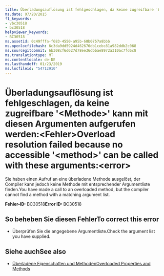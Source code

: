 ```yaml
---
title: Überladungsauflösung ist fehlgeschlagen, da keine zugreifbare '&lt;Methode&gt;' kann mit diesen Argumenten aufgerufen werden:&lt;Fehler&gt;
ms.date: 07/20/2015
f1_keywords:
- vbc30518
- bc30518
helpviewer_keywords:
- BC30518
ms.assetid: 0c49fffa-f683-4550-a95b-68b0757a8bbb
ms.openlocfilehash: 6c3da9dd5924d462676db1cebc81a982ddb2c068
ms.sourcegitcommit: 6b308cf6d627d78ee36dbbae8972a310ac7fd6c8
ms.translationtype: MT
ms.contentlocale: de-DE
ms.lasthandoff: 01/23/2019
ms.locfileid: "54712910"
---
```

# <a name="overload-resolution-failed-because-no-accessible-ltmethodgt-can-be-called-with-these-argumentslterrorgt"></a><span data-ttu-id="d00b8-102">Überladungsauflösung ist fehlgeschlagen, da keine zugreifbare '&lt;Methode&gt;' kann mit diesen Argumenten aufgerufen werden:&lt;Fehler&gt;</span><span class="sxs-lookup"><span data-stu-id="d00b8-102">Overload resolution failed because no accessible '&lt;method&gt;' can be called with these arguments:&lt;error&gt;</span></span>
<span data-ttu-id="d00b8-103">Sie haben einen Aufruf an eine überladene Methode ausgelöst, der Compiler kann jedoch keine Methode mit entsprechender Argumentliste finden.</span><span class="sxs-lookup"><span data-stu-id="d00b8-103">You have made a call to an overloaded method, but the compiler cannot find a method with a matching argument list.</span></span>  
  
 <span data-ttu-id="d00b8-104">**Fehler-ID:** BC30518</span><span class="sxs-lookup"><span data-stu-id="d00b8-104">**Error ID:** BC30518</span></span>  
  
## <a name="to-correct-this-error"></a><span data-ttu-id="d00b8-105">So beheben Sie diesen Fehler</span><span class="sxs-lookup"><span data-stu-id="d00b8-105">To correct this error</span></span>  
  
-   <span data-ttu-id="d00b8-106">Überprüfen Sie die angegebene Argumentliste.</span><span class="sxs-lookup"><span data-stu-id="d00b8-106">Check the argument list you have supplied.</span></span>  
  
## <a name="see-also"></a><span data-ttu-id="d00b8-107">Siehe auch</span><span class="sxs-lookup"><span data-stu-id="d00b8-107">See also</span></span>
- [<span data-ttu-id="d00b8-108">Überladene Eigenschaften und Methoden</span><span class="sxs-lookup"><span data-stu-id="d00b8-108">Overloaded Properties and Methods</span></span>](../../visual-basic/programming-guide/language-features/objects-and-classes/overloaded-properties-and-methods.md)
